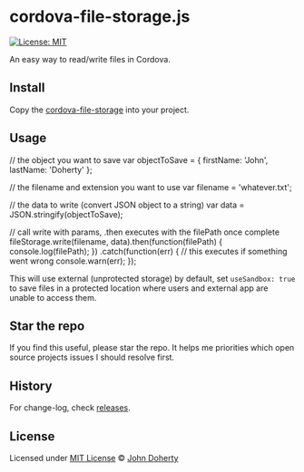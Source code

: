 # cordova-file-storage.js

[![License: MIT](https://img.shields.io/badge/License-ISC-informational.svg)](https://opensource.org/licenses/ISC)

An easy way to read/write files in Cordova.

## Install

Copy the [cordova-file-storage](./cordova-file-storage.js) into your project.

## Usage

// the object you want to save
var objectToSave = { firstName: 'John', lastName: 'Doherty' };

// the filename and extension you want to use
var filename = 'whatever.txt';

// the data to write (convert JSON object to a string)
var data = JSON.stringify(objectToSave);

// call write with params, .then executes with the filePath once complete
fileStorage.write(filename, data).then(function(filePath) {
     console.log(filePath);
})
.catch(function(err) {
     // this executes if something went wrong
     console.warn(err);
});

This will use external (unprotected storage) by default, set `useSandbox: true` to save files in a protected location where users and external app are unable to access them.

## Star the repo

If you find this useful, please star the repo. It helps me priorities which open source projects issues I should resolve first.

## History

For change-log, check [releases](https://github.com/john-doherty//cordova-file-storage/releases).

## License

Licensed under [MIT License](LICENSE) &copy; [John Doherty](https://twitter.com/mrjohndoherty)

